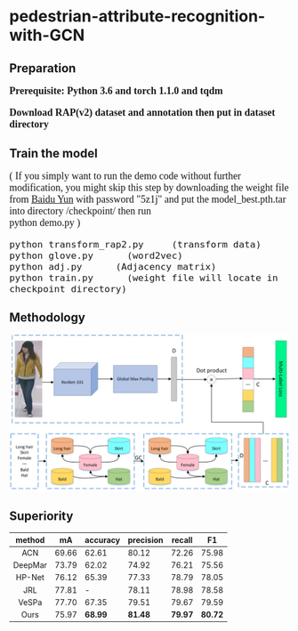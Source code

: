 # pedestrian-attribute-recognition-with-GCN

## Preparation

<font face="Times New Roman" size=4>
  
**Prerequisite: Python 3.6 and torch 1.1.0 and tqdm**

**Download RAP(v2) dataset and annotation then put in dataset directory**

</font>

## Train the model

<font face="Times New Roman" size=4>
  
  ( If you simply want to run the demo code without further modification, you might skip this step by downloading the weight file from
  [Baidu Yun](https://pan.baidu.com/s/1m4Na3AFtZrl5i1jsEJD8qQ) with password "5z1j" and put the model_best.pth.tar into directory         /checkpoint/ then run <br />
  python demo.py )

   ```
   python transform_rap2.py     (transform data)
   python glove.py      (word2vec)
   python adj.py      (Adjacency matrix)
   python train.py      (weight file will locate in checkpoint directory)
   ``` 
</font>

## Methodology
![image](https://github.com/2014gaokao/pedestrian-attribute-recognition-with-GCN/blob/master/image/%E7%BB%98%E5%9B%BE1.jpg)

## Superiority

| method | mA | accuracy | precision | recall | F1 |
|:-----:|---|---|---|---|---|
|ACN|69.66|62.61|80.12|72.26|75.98|
|DeepMar|73.79|	62.02|	74.92|	76.21	|75.56|
|HP-Net|76.12	|65.39	|77.33	|78.79	|78.05|
|JRL|77.81|	-|	78.11|	78.98|	78.58|
|VeSPa|77.70	|67.35	|79.51|	79.67	|79.59|
|Ours|75.97	|**68.99**	|**81.48**	|**79.97** |**80.72**|

